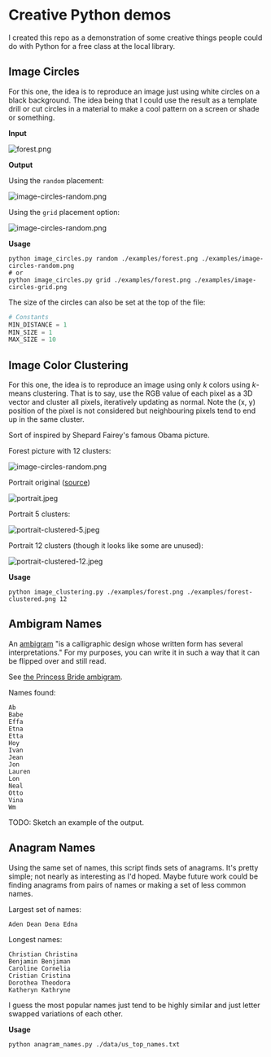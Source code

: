# Creative Python demos

I created this repo as a demonstration of some creative things people could do with Python for a
free class at the local library.

## Image Circles

For this one, the idea is to reproduce an image just using white circles on a black background.  The
idea being that I could use the result as a template drill or cut circles in a material to make a 
cool pattern on a screen or shade or something.

**Input**

![forest.png](./examples/forest.png)

**Output** 

Using the `random` placement:

![image-circles-random.png](./examples/image-circles-random.png)

Using the `grid` placement option:

![image-circles-random.png](./examples/image-circles-grid.png)

**Usage**

```shell
python image_circles.py random ./examples/forest.png ./examples/image-circles-random.png
# or 
python image_circles.py grid ./examples/forest.png ./examples/image-circles-grid.png
```

The size of the circles can also be set at the top of the file:

``` Python
# Constants
MIN_DISTANCE = 1
MIN_SIZE = 1
MAX_SIZE = 10
```



## Image Color Clustering

For this one, the idea is to reproduce an image using only *k* colors using *k*-means clustering.
That is to say, use the RGB value of each pixel as a 3D vector and cluster all pixels, iteratively
updating as normal.  Note the (x, y) position of the pixel is not considered but
neighbouring pixels tend to end up in the same cluster.

Sort of inspired by Shepard Fairey's famous Obama picture.

Forest picture with 12 clusters:

![image-circles-random.png](./examples/forest-clustered.png)

Portrait original ([source](https://creativecommons.org/2018/04/03/business-model-based-sharing/))

![portrait.jpeg](./examples/portrait.jpeg)

Portrait 5 clusters:

![portrait-clustered-5.jpeg](./examples/portrait-clustered-5.png)

Portrait 12 clusters (though it looks like some are unused):

![portrait-clustered-12.jpeg](./examples/portrait-clustered-12.png)


**Usage** 
```shell
python image_clustering.py ./examples/forest.png ./examples/forest-clustered.png 12
```



## Ambigram Names

An [ambigram](https://en.wikipedia.org/wiki/Ambigram) "is a calligraphic design whose written form
has several interpretations."  For my purposes, you can write it in such a way that it can be
flipped over and still read.

See [the Princess Bride ambigram](https://boingboing.net/2009/01/11/princess-bride-dvd-a.html).

Names found:

```
Ab
Babe
Effa
Etna
Etta
Hoy
Ivan
Jean
Jon
Lauren
Lon
Neal
Otto
Vina
Wm
```

TODO: Sketch an example of the output.


## Anagram Names

Using the same set of names, this script finds sets of anagrams.  It's pretty simple; not nearly as
interesting as I'd hoped.  Maybe future work could be finding anagrams from pairs of names or making
a set of less common names.  

Largest set of names:

```text
Aden Dean Dena Edna
```

Longest names:

```
Christian Christina
Benjamin Benjiman
Caroline Cornelia
Cristian Cristina
Dorothea Theodora
Katheryn Kathryne
```

I guess the most popular names just tend to be highly similar and just letter swapped variations of
each other.


**Usage**

```sh
python anagram_names.py ./data/us_top_names.txt
```